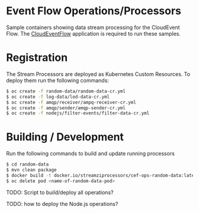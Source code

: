 # Event Flow Operations/Processors

Sample containers showing data stream processing for the CloudEvent Flow.
The [CloudEventFlow](https://github.com/project-streamzi/cloudevent-flow) application is required to run these samples.

# Registration

The Stream Processors are deployed as Kubernetes Custom Resources.
To deploy them run the following commands:

```bash
$ oc create -f random-data/random-data-cr.yml
$ oc create -f log-data/lod-data-cr.yml
$ oc create -f amqp/receiver/ampq-receiver-cr.yml
$ oc create -f amqp/sender/amqp-sender-cr.yml 
$ oc create -f nodejs/filter-events/filter-data-cr.yml 
```

# Building / Development

Run the following commands to build and update running processors

```bash
$ cd random-data
$ mvn clean package
$ docker build -t docker.io/streamziprocessors/cef-ops-random-data:latest .
$ oc delete pod <name-of-random-data-pod>
```

TODO: Script to build/deploy all operations?

TODO: how to deploy the Node.js operations?
